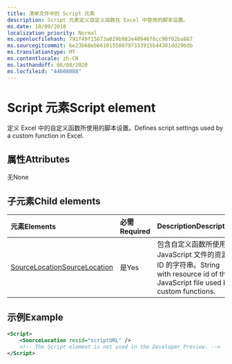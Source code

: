 ```yaml
---
title: 清单文件中的 Script 元素
description: Script 元素定义自定义函数在 Excel 中使用的脚本设置。
ms.date: 10/09/2018
localization_priority: Normal
ms.openlocfilehash: 791f49f15673a029b982e40946f8cc90f02ba887
ms.sourcegitcommit: be23b68eb661015508797333915b44381dd29bdb
ms.translationtype: MT
ms.contentlocale: zh-CN
ms.lasthandoff: 06/08/2020
ms.locfileid: "44608088"
---
```

# <a name="script-element"></a><span data-ttu-id="063de-103">Script 元素</span><span class="sxs-lookup"><span data-stu-id="063de-103">Script element</span></span>

<span data-ttu-id="063de-104">定义 Excel 中的自定义函数所使用的脚本设置。</span><span class="sxs-lookup"><span data-stu-id="063de-104">Defines script settings used by a custom function in Excel.</span></span>

## <a name="attributes"></a><span data-ttu-id="063de-105">属性</span><span class="sxs-lookup"><span data-stu-id="063de-105">Attributes</span></span>

<span data-ttu-id="063de-106">无</span><span class="sxs-lookup"><span data-stu-id="063de-106">None</span></span>

## <a name="child-elements"></a><span data-ttu-id="063de-107">子元素</span><span class="sxs-lookup"><span data-stu-id="063de-107">Child elements</span></span>

|<span data-ttu-id="063de-108">元素</span><span class="sxs-lookup"><span data-stu-id="063de-108">Elements</span></span>  |  <span data-ttu-id="063de-109">必需</span><span class="sxs-lookup"><span data-stu-id="063de-109">Required</span></span>  |  <span data-ttu-id="063de-110">Description</span><span class="sxs-lookup"><span data-stu-id="063de-110">Description</span></span>  |
|:-----|:-----|:-----|
|  [<span data-ttu-id="063de-111">SourceLocation</span><span class="sxs-lookup"><span data-stu-id="063de-111">SourceLocation</span></span>](customfunctionssourcelocation.md)  |  <span data-ttu-id="063de-112">是</span><span class="sxs-lookup"><span data-stu-id="063de-112">Yes</span></span>  | <span data-ttu-id="063de-113">包含自定义函数所使用的 JavaScript 文件的资源 ID 的字符串。</span><span class="sxs-lookup"><span data-stu-id="063de-113">String with resource id of the JavaScript file used by custom functions.</span></span>|

## <a name="example"></a><span data-ttu-id="063de-114">示例</span><span class="sxs-lookup"><span data-stu-id="063de-114">Example</span></span>

```xml
<Script>
    <SourceLocation resid="scriptURL" />
    <!-- The Script element is not used in the Developer Preview. -->
</Script>
```
